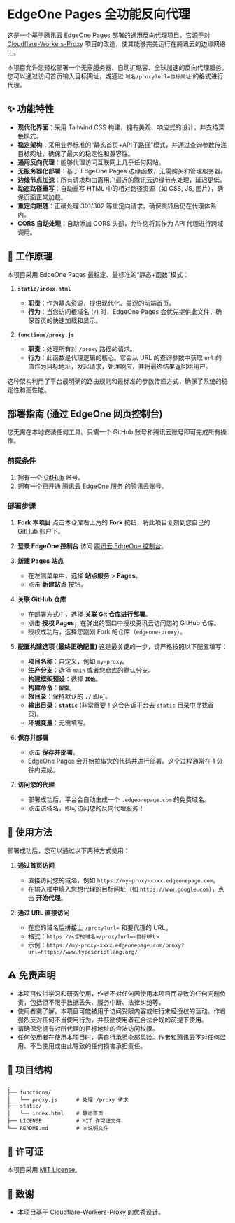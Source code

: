 # EdgeOne Pages 全功能反向代理

这是一个基于腾讯云 EdgeOne Pages 部署的通用反向代理项目。它源于对 [Cloudflare-Workers-Proxy](https://github.com/ymyuuu/Cloudflare-Workers-Proxy) 项目的改造，使其能够完美运行在腾讯云的边缘网络上。

本项目允许您轻松部署一个无需服务器、自动扩缩容、全球加速的反向代理服务。您可以通过访问首页输入目标网址，或通过 `域名/proxy?url=目标网址` 的格式进行代理。

## ✨ 功能特性

- **现代化界面**：采用 Tailwind CSS 构建，拥有美观、响应式的设计，并支持深色模式。
- **稳定架构**：采用业界标准的“静态首页+API子路径”模式，并通过查询参数传递目标网址，确保了最大的稳定性和兼容性。
- **通用反向代理**：能够代理访问互联网上几乎任何网站。
- **无服务器化部署**：基于 EdgeOne Pages 边缘函数，无需购买和管理服务器。
- **边缘节点加速**：所有请求均由离用户最近的腾讯云边缘节点处理，延迟更低。
- **动态路径重写**：自动重写 HTML 中的相对路径资源（如 CSS, JS, 图片），确保页面正常加载。
- **重定向跟随**：正确处理 301/302 等重定向请求，确保跳转后仍在代理体系内。
- **CORS 自动处理**：自动添加 CORS 头部，允许您将其作为 API 代理进行跨域调用。

## 🚀 工作原理

本项目采用 EdgeOne Pages 最稳定、最标准的“静态+函数”模式：

1.  **`static/index.html`**
    - **职责**：作为静态资源，提供现代化、美观的前端首页。
    - **行为**：当您访问根域名 (`/`) 时，EdgeOne Pages 会优先提供此文件，确保首页的快速加载和显示。

2.  **`functions/proxy.js`**
    - **职责**：处理所有对 `/proxy` 路径的请求。
    - **行为**：此函数是代理逻辑的核心。它会从 URL 的查询参数中获取 `url` 的值作为目标地址，发起请求，处理响应，并将最终结果返回给用户。

这种架构利用了平台最明确的路由规则和最标准的参数传递方式，确保了系统的稳定性和高性能。

## 部署指南 (通过 EdgeOne 网页控制台)

您无需在本地安装任何工具。只需一个 GitHub 账号和腾讯云账号即可完成所有操作。

### 前提条件

1.  拥有一个 [GitHub](https://github.com/) 账号。
2.  拥有一个已开通 [腾讯云 EdgeOne 服务](https://cloud.tencent.com/product/edgeone) 的腾讯云账号。

### 部署步骤

1.  **Fork 本项目**
    点击本仓库右上角的 **Fork** 按钮，将此项目复刻到您自己的 GitHub 账户下。

2.  **登录 EdgeOne 控制台**
    访问 [腾讯云 EdgeOne 控制台](https://console.cloud.tencent.com/edgeone)。

3.  **新建 Pages 站点**
    - 在左侧菜单中，选择 **站点服务** > **Pages**。
    - 点击 **新建站点** 按钮。

4.  **关联 GitHub 仓库**
    - 在部署方式中，选择 **关联 Git 仓库进行部署**。
    - 点击 **授权 Pages**，在弹出的窗口中授权腾讯云访问您的 GitHub 仓库。
    - 授权成功后，选择您刚刚 Fork 的仓库（`edgeone-proxy`）。

5.  **配置构建选项 (最终正确配置)**
    这是最关键的一步，请严格按照以下配置填写：
    - **项目名称**：自定义，例如 `my-proxy`。
    - **生产分支**：选择 `main` 或者您仓库的默认分支。
    - **构建框架预设**：选择 **`其他`**。
    - **构建命令**：**`留空`**。
    - **根目录**：保持默认的 **`./`** 即可。
    - **输出目录**：**`static`** (非常重要！这会告诉平台去 `static` 目录中寻找首页)。
    - **环境变量**：无需填写。

6.  **保存并部署**
    - 点击 **保存并部署**。
    - EdgeOne Pages 会开始拉取您的代码并进行部署。这个过程通常在 1 分钟内完成。

7.  **访问您的代理**
    - 部署成功后，平台会自动生成一个 `.edgeonepage.com` 的免费域名。
    - 点击该域名，即可访问您的反向代理服务！

## 🔧 使用方法

部署成功后，您可以通过以下两种方式使用：

1.  **通过首页访问**
    - 直接访问您的域名，例如 `https://my-proxy-xxxx.edgeonepage.com`。
    - 在输入框中填入您想代理的目标网址（如 `https://www.google.com`），点击 **开始代理**。

2.  **通过 URL 直接访问**
    - 在您的域名后拼接上 `/proxy?url=` 和要代理的 URL。
    - 格式：`https://<您的域名>/proxy?url=<目标URL>`
    - 示例：`https://my-proxy-xxxx.edgeonepage.com/proxy?url=https://www.typescriptlang.org/`

## ⚠️ 免责声明

- 本项目仅供学习和研究使用，作者不对任何因使用本项目而导致的任何问题负责，包括但不限于数据丢失、服务中断、法律纠纷等。
- 使用者需了解，本项目可能被用于访问受限内容或进行未经授权的活动。作者强烈反对任何不当使用行为，并鼓励使用者在合法合规的前提下使用。
- 请确保您拥有对所代理的目标地址的合法访问权限。
- 任何使用者在使用本项目时，需自行承担全部风险。作者和腾讯云不对任何滥用、不当使用或由此导致的任何损害承担责任。

## 📁 项目结构

```
.
├── functions/
│   └── proxy.js      # 处理 /proxy 请求
├── static/
│   └── index.html    # 静态首页
├── LICENSE           # MIT 许可证文件
└── README.md         # 本说明文件
```

## 📄 许可证

本项目采用 [MIT License](./LICENSE)。

## 🙏 致谢

- 本项目基于 [Cloudflare-Workers-Proxy](https://github.com/ymyuuu/Cloudflare-Workers-Proxy) 的优秀设计。
